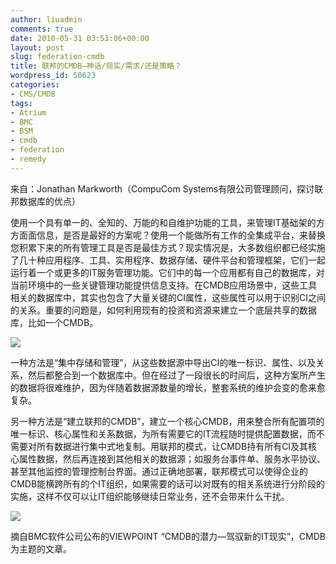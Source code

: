 ```yaml
---
author: liuadmin
comments: true
date: 2010-05-31 03:53:06+00:00
layout: post
slug: federation-cmdb
title: 联邦的CMDB–神话/现实/需求/还是策略？
wordpress_id: 50623
categories:
- CMS/CMDB
tags:
- Atrium
- BMC
- BSM
- cmdb
- federation
- remedy
---
```


来自：Jonathan Markworth（CompuCom Systems有限公司管理顾问，探讨联邦数据库的优点）

使用一个具有单一的、全知的、万能的和自维护功能的工具，来管理IT基础架的方方面面信息，是否是最好的方案呢？使用一个能做所有工作的全集成平台，来替换您积累下来的所有管理工具是否是最佳方式？现实情况是，大多数组织都已经实施了几十种应用程序、工具、实用程序、数据存储、硬件平台和管理框架，它们一起运行着一个或更多的IT服务管理功能。它们中的每一个应用都有自己的数据库，对当前环境中的一些关键管理功能提供信息支持。在CMDB应用场景中，这些工具相关的数据库中，其实也包含了大量关键的CI属性，这些属性可以用于识别CI之间的关系。重要的问题是，如何利用现有的投资和资源来建立一个底层共享的数据库，比如一个CMDB。

![](http://www.jevotrust.com/Site/graphics/cmdb_config_management.jpg)

<!-- more -->

一种方法是“集中存储和管理”，从这些数据源中导出CI的唯一标识、属性、以及关系，然后都整合到一个数据库中。但在经过了一段很长的时间后，这种方案所产生的数据将很难维护，因为伴随着数据源数量的增长，整套系统的维护会变的愈来愈复杂。

另一种方法是“建立联邦的CMDB”，建立一个核心CMDB，用来整合所有配置项的唯一标识、核心属性和关系数据，为所有需要它的IT流程随时提供配置数据，而不需要对所有数据进行集中式地复制。用联邦的模式，让CMDB持有所有CI及其核心属性数据，然后再连接到其他相关的数据源；如服务台事件单、服务水平协议、甚至其他监控的管理控制台界面。通过正确地部署，联邦模式可以使得企业的CMDB能横跨所有的个IT组织，如果需要的话可以对既有的相关系统进行分阶段的实施，这样不仅可以让IT组织能够继续日常业务，还不会带来什么干扰。

![](http://farm1.static.flickr.com/131/398876934_548e99f7e0.jpg)

摘自BMC软件公司公布的VIEWPOINT “CMDB的潜力—驾驭新的IT现实”，CMDB为主题的文章。
